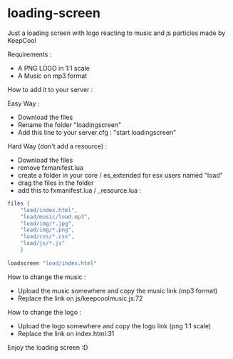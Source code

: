 # loading-screen
Just a loading screen with logo reacting to music and js particles made by KeepCool

Requirements :

- A PNG LOGO in 1:1 scale
- A Music on mp3 format

How to add it to your server :

Easy Way :
- Download the files
- Rename the folder "loadingscreen"
- Add this line to your server.cfg : "start loadingscreen"

Hard Way (don't add a resource) :
- Download the files
- remove fxmanifest.lua
- create a folder in your core / es_extended for esx users named "load"
- drag the files in the folder
- add this to fxmanifest.lua / _resource.lua :
```lua
files {
	"load/index.html",
	"load/music/load.mp3",
	"load/img/*.jpg",
	"load/img/*.png",
	"load/css/*.css",
	"load/js/*.js"
	}
	
loadscreen "load/index.html"
```

How to change the music :

- Upload the music somewhere and copy the music link (mp3 format)
- Replace the link on js/keepcoolmusic.js:72

How to change the logo :

- Upload the logo somewhere and copy the logo link (png 1:1 scale)
- Replace the link on index.html:31

Enjoy the loading screen :D
